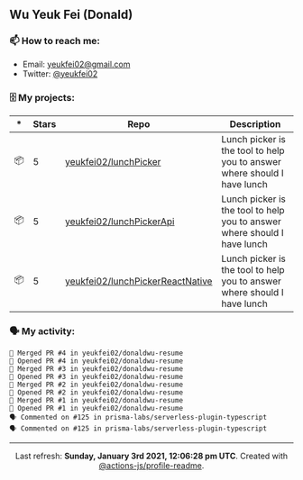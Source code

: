 ## Wu Yeuk Fei (Donald)

### 📫 How to reach me:

- Email: [yeukfei02@gmail.com](yeukfei02@gmail.com)
- Twitter: [@yeukfei02](https://twitter.com/yeukfei02)

### 🗄 My projects:

|*|Stars|Repo|Description|
|---|---|---|---|
| 📦 | 5 | [yeukfei02/lunchPicker](https://github.com/yeukfei02/lunchPicker) | Lunch picker is the tool to help you to answer where should I have lunch |
| 📦 | 5 | [yeukfei02/lunchPickerApi](https://github.com/yeukfei02/lunchPickerApi) | Lunch picker is the tool to help you to answer where should I have lunch |
| 📦 | 5 | [yeukfei02/lunchPickerReactNative](https://github.com/yeukfei02/lunchPickerReactNative) | Lunch picker is the tool to help you to answer where should I have lunch |

### 🗣 My activity:

```
🎉 Merged PR #4 in yeukfei02/donaldwu-resume
💪 Opened PR #4 in yeukfei02/donaldwu-resume
🎉 Merged PR #3 in yeukfei02/donaldwu-resume
💪 Opened PR #3 in yeukfei02/donaldwu-resume
🎉 Merged PR #2 in yeukfei02/donaldwu-resume
💪 Opened PR #2 in yeukfei02/donaldwu-resume
🎉 Merged PR #1 in yeukfei02/donaldwu-resume
💪 Opened PR #1 in yeukfei02/donaldwu-resume
🗣 Commented on #125 in prisma-labs/serverless-plugin-typescript
🗣 Commented on #125 in prisma-labs/serverless-plugin-typescript
```

<!-- <img src="https://github-readme-stats.vercel.app/api?username=yeukfei02&show_icons=true&count_private=true&theme=radical" />

<img src="https://github-readme-stats.vercel.app/api/top-langs/?username=yeukfei02&theme=radical" /> -->

---

<p align="center">Last refresh: <b>Sunday, January 3rd 2021, 12:06:28 pm UTC</b>. Created with <a href=https://github.com/marketplace/actions/profile-readme>@actions-js/profile-readme</a>.</p>

